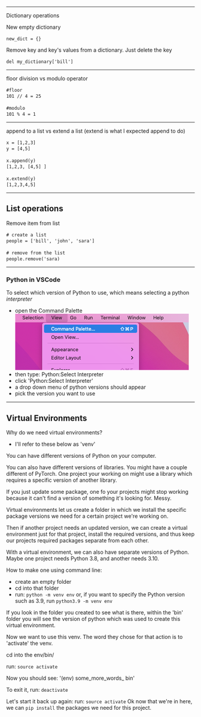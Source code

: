 
---

Dictionary operations

New empty dictionary
```
new_dict = {}
```

Remove key and key's values from a dictionary. Just delete the key 
```
del my_dictionary['bill']
```

---

floor division vs modulo operator
```
#floor
101 // 4 = 25

#modulo
101 % 4 = 1
```
---

append to a list vs extend a list
(extend is what I expected append to do)
```
x = [1,2,3]
y = [4,5]

x.append(y)
[1,2,3, [4,5] ]

x.extend(y)
[1,2,3,4,5]
```

---

## List operations

Remove item from list
```
# create a list
people = ['bill', 'john', 'sara']

# remove from the list
people.remove('sara)
```

---
### Python in VSCode

To select which version of Python to use, which means selecting a python *interpreter*
- open the Command Palette
![](/assets/images/2022-03-08-10-35-30.png)
- then type: Python:Select Interpreter
- click 'Python:Select Interpreter'
- a drop down menu of python versions should appear
- pick the version you want to use




---

## Virtual Environments

Why do we need virtual environments?
- I'll refer to these below as 'venv'

You can have different versions of Python on your computer.

You can also have different versions of libraries. You might have a couple different of PyTorch. One project your working on might use a library which requires a specific version of another library. 

If you just update some package, one fo your projects might stop working because it can't find a version of something it's looking for. Messy.

Virtual environments let us create a folder in which we install the specific package versions we need for a certain project we're working on.

Then if another project needs an updated version, we can create a virtual environment just for that project, install the required versions, and thus keep our projects required packages separate from each other.

With a virtual environment, we can also have separate versions of Python. Maybe one project needs Python 3.8, and another needs 3.10.

How to make one using command line:
- create an empty folder
- cd into that folder
- run: `python -m venv env` or, if you want to specify the Python version such as  3.9, run `python3.9 -m venv env`

If you look in the folder you created to see what is there, within the 'bin' folder you will see the version of python which was used to create this virtual environment.

Now we want to use this venv.
The word they chose for that action is to 'activate' the venv.

cd into the env/bin/

run: `source activate`

Now you should see: '(env) some_more_words_ bin'

To exit it, run: `deactivate`

Let's start it back up again: run: `source activate`
Ok now that we're in here, we can `pip install` the packages we need for this project.

